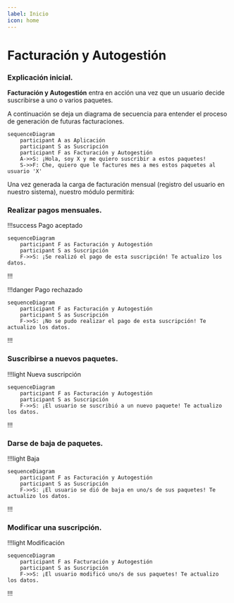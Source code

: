 ```yaml
---
label: Inicio
icon: home
---
```

# Facturación y Autogestión

### Explicación inicial.

**Facturación y Autogestión** entra en acción una vez que un usuario decide suscribirse a uno o varios paquetes. 

A continuación se deja un diagrama de secuencia para entender el proceso de generación de futuras facturaciones.

```mermaid
sequenceDiagram
    participant A as Aplicación
    participant S as Suscripción
    participant F as Facturación y Autogestión
    A->>S: ¡Hola, soy X y me quiero suscribir a estos paquetes!
    S->>F: Che, quiero que le factures mes a mes estos paquetes al usuario 'X'
```

Una vez generada la carga de facturación mensual (registro del usuario en nuestro sistema), nuestro módulo permitirá:

### Realizar pagos mensuales.
!!!success Pago aceptado
```mermaid
sequenceDiagram
    participant F as Facturación y Autogestión
    participant S as Suscripción
    F->>S: ¡Se realizó el pago de esta suscripción! Te actualizo los datos.
```
!!!

!!!danger Pago rechazado 
```mermaid
sequenceDiagram
    participant F as Facturación y Autogestión
    participant S as Suscripción
    F->>S: ¡No se pudo realizar el pago de esta suscripción! Te actualizo los datos.
```
!!!

### Suscribirse a nuevos paquetes.
!!!light Nueva suscripción
```mermaid
sequenceDiagram
    participant F as Facturación y Autogestión
    participant S as Suscripción
    F->>S: ¡El usuario se suscribió a un nuevo paquete! Te actualizo los datos.
```
!!!

### Darse de baja de paquetes.
!!!light Baja
```mermaid
sequenceDiagram
    participant F as Facturación y Autogestión
    participant S as Suscripción
    F->>S: ¡El usuario se dió de baja en uno/s de sus paquetes! Te actualizo los datos.
```
!!!

### Modificar una suscripción.
!!!light Modificación
```mermaid
sequenceDiagram
    participant F as Facturación y Autogestión
    participant S as Suscripción
    F->>S: ¡El usuario modificó uno/s de sus paquetes! Te actualizo los datos.
```
!!!